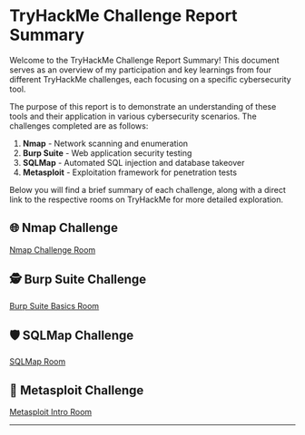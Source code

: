 # TryHackMe Challenge Report Summary

Welcome to the TryHackMe Challenge Report Summary! This document serves as an overview of my participation and key learnings from four different TryHackMe challenges, each focusing on a specific cybersecurity tool.

The purpose of this report is to demonstrate an understanding of these tools and their application in various cybersecurity scenarios. The challenges completed are as follows:

1. **Nmap** - Network scanning and enumeration
2. **Burp Suite** - Web application security testing
3. **SQLMap** - Automated SQL injection and database takeover
4. **Metasploit** - Exploitation framework for penetration tests

Below you will find a brief summary of each challenge, along with a direct link to the respective rooms on TryHackMe for more detailed exploration.

## 🌐 Nmap Challenge
[Nmap Challenge Room](https://tryhackme.com/room/furthernmap)


## 🕵️ Burp Suite Challenge
[Burp Suite Basics Room](https://tryhackme.com/room/burpsuitebasics)


## 🛡️ SQLMap Challenge
[SQLMap Room](https://tryhackme.com/room/sqlmap)


## 🎯 Metasploit Challenge
[Metasploit Intro Room](https://tryhackme.com/room/metasploitintro)


---
